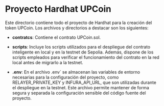 # Proyecto Hardhat UPCoin

Este directorio contiene todo el proyecto de Hardhat para la creación del token UPCoin. Los archivos y directorios a destacar son los siguientes:

* **contratcs**: Contiene el contrato UPCoin.sol.

* **scripts**: Incluye los scripts utilizados para el despliegue del contrato inteligente en local y en la testnet de Sepolia. Además, dispone de los scripts empleados para verificar el funcionamiento del contrato en la red local antes de migrarlo a la testnet.

* **.env**: En el archivo .env` se almacenan las variables de entorno necesarias para la configuración del proyecto, como RELAYER_PRIVATE_KEY y INFURA_API_URL, que son utilizadas durante el despliegue en la testnet. Este archivo permite mantener de forma segura y separada la configuración sensible del código fuente del proyecto.
